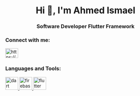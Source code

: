 <h1 align="center">Hi 👋, I'm Ahmed Ismael</h1>
<h3 align="center">Software Developer Flutter Framework</h3>

<h3 align="left">Connect with me:</h3>
<p align="left">
<a href="https://www.linkedin.com/in/ahmed-ismael-719013246/" target="blank"><img align="center" src="https://raw.githubusercontent.com/rahuldkjain/github-profile-readme-generator/master/src/images/icons/Social/linked-in-alt.svg" alt="https://www.linkedin.com/in/ahmed-ismael-719013246/" height="30" width="40" /></a>
</p>

<h3 align="left">Languages and Tools:</h3>
<p align="left"> <a href="https://dart.dev" target="_blank" rel="noreferrer"> <img src="https://encrypted-tbn0.gstatic.com/images?q=tbn:ANd9GcS-_3uc5bIQxho5sW5dMyBkTycGMBrsFVkg3p7P9Z-auJrCw5xjghPCRwYSeRtxmFzbmT4&usqp=CAU" alt="dart" width="40" height="40"/> </a>
  <a href="https://firebase.google.com/" target="_blank" rel="noreferrer"> <img src="https://www.vectorlogo.zone/logos/firebase/firebase-icon.svg" alt="firebase" width="40" height="40"/> </a> <a href="https://flutter.dev" target="_blank" rel="noreferrer"> <img src="https://www.vectorlogo.zone/logos/flutterio/flutterio-icon.svg" alt="flutter" width="40" height="40"/> </a> </p>
